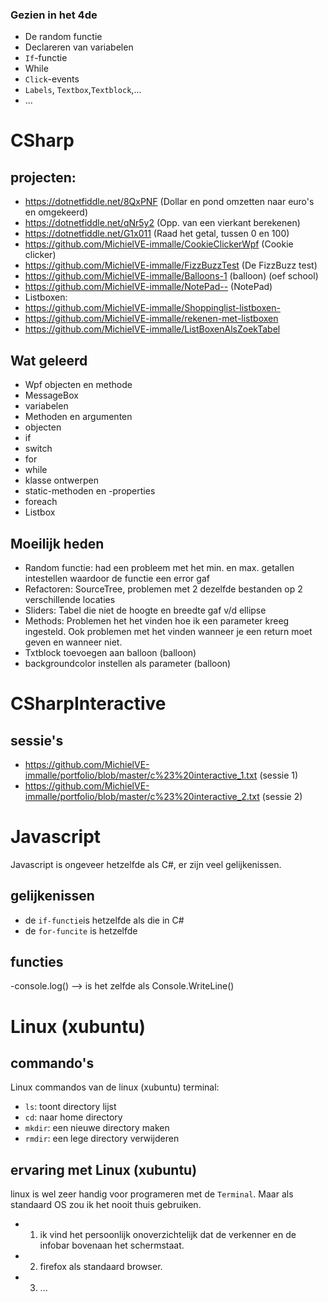 ### Gezien in het 4de
- De random functie
- Declareren van variabelen
- `If`-functie
- While
- `Click`-events
- `Labels`, `Textbox`,`Textblock`,...
- ...

# CSharp
## projecten:
- https://dotnetfiddle.net/8QxPNF     (Dollar en pond omzetten naar euro's en omgekeerd)
- https://dotnetfiddle.net/qNr5y2     (Opp. van een vierkant berekenen)
- https://dotnetfiddle.net/G1x011     (Raad het getal, tussen 0 en 100)
- https://github.com/MichielVE-immalle/CookieClickerWpf     (Cookie clicker)
- https://github.com/MichielVE-immalle/FizzBuzzTest     (De FizzBuzz test)
- https://github.com/MichielVE-immalle/Balloons-1     (balloon) (oef school)
- https://github.com/MichielVE-immalle/NotePad-- (NotePad)
- Listboxen:
 - https://github.com/MichielVE-immalle/Shoppinglist-listboxen-
 - https://github.com/MichielVE-immalle/rekenen-met-listboxen
 - https://github.com/MichielVE-immalle/ListBoxenAlsZoekTabel

## Wat geleerd
- Wpf objecten en methode
- MessageBox
- variabelen
- Methoden en argumenten
- objecten
- if
- switch
- for
- while
- klasse ontwerpen
- static-methoden en -properties
- foreach
- Listbox

## Moeilijk heden
- Random functie: had een probleem met het min. en max. getallen intestellen waardoor de functie een error gaf
- Refactoren: SourceTree, problemen met 2 dezelfde bestanden op 2 verschillende locaties
- Sliders: Tabel die niet de hoogte en breedte gaf v/d ellipse
- Methods: Problemen het het vinden hoe ik een parameter kreeg ingesteld. Ook problemen met het vinden wanneer je een return moet geven en wanneer niet.
- Txtblock toevoegen aan balloon  (balloon)
- backgroundcolor instellen als parameter (balloon)

# CSharpInteractive

## sessie's
- https://github.com/MichielVE-immalle/portfolio/blob/master/c%23%20interactive_1.txt  (sessie 1)
- https://github.com/MichielVE-immalle/portfolio/blob/master/c%23%20interactive_2.txt  (sessie 2)

# Javascript

Javascript is ongeveer hetzelfde als C#, er zijn veel gelijkenissen.

## gelijkenissen
- de `if-functie`is hetzelfde als die in C#
- de `for-funcite` is hetzelfde

## functies
-console.log() --> is het zelfde als Console.WriteLine()


# Linux (xubuntu)
## commando's
Linux commandos van de linux (xubuntu) terminal:
- `ls`: toont directory lijst
- `cd`: naar home directory
- `mkdir`: een nieuwe directory maken
- `rmdir`: een lege directory verwijderen

## ervaring met Linux (xubuntu)
linux is wel zeer handig voor programeren met de `Terminal`. 
Maar als standaard OS zou ik het nooit thuis gebruiken.
- 1) ik vind het persoonlijk onoverzichtelijk dat de verkenner en de infobar bovenaan het schermstaat.
- 2) firefox als standaard browser.
- 3) ...
